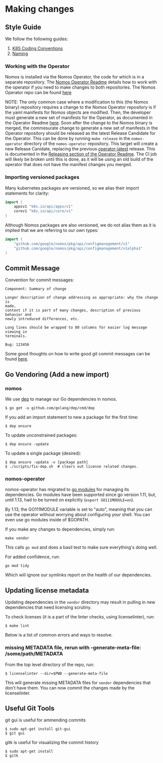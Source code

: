 # Making changes

## Style Guide

We follow the following guides:

1.  [K8S Coding Conventions](https://github.com/kubernetes/kubernetes/blob/release-1.1/docs/devel/coding-conventions.md)
1.  [Naming](https://talks.golang.org/2014/names.slide#1)

### Working with the Operator

Nomos is installed via the Nomos Operator, the code for which is in a separate
repository. The
[Nomos Operator Readme](https://team.git.corp.google.com/nomos-team/nomos-operator/+/refs/heads/master/README.md#working-with-the-nomos-binary-repo)
details how to work with the operator if you need to make changes to both
repositories. The Nomos Operator repo can be found
[here](https://team.git.corp.google.com/nomos-team/nomos-operator/+/refs/heads/master)

NOTE: The only common case where a modification to this (the Nomos binary)
repository requires a change to the Nomos Operator repository is if the yaml
manifests for Nomos objects are modified. Then, the developer must generate a
new set of manifests for the Operator, as documented in the Operator Readme
[here](https://team.git.corp.google.com/nomos-team/nomos-operator/+/refs/heads/master/README.md#updating-the-yaml-files-manifests_the-operator-deploys).
Soon after the change to the Nomos binary is merged, the commesurate change to
generate a new set of manifests in the Operator repository should be released as
the latest Release Candidate for the Operator. This can be done by running `make
release` in the `nomos-operator` directory of the `nomos-operator` repository.
This target will create a new Release Canidate, replacing the previous
[operator-latest](https://storage.googleapis.com/config-management-release/operator-latest/config-management-operator.yaml)
release. This is documented in the
[Releasing section of the Operator Readme](https://team.git.corp.google.com/nomos-team/nomos-operator/+/refs/heads/master/README.md#releasing).
The CI job will likely be broken until this is done, as it will be using an old
build of the operator that does not have the manifest changes you merged.

### Importing versioned packages

Many kubernetes packages are versioned, so we alias their import statements for
clarity:

```go
import (
    appsv1 "k8s.io/api/apps/v1"
    corev1 "k8s.io/api/core/v1"
)
```

Although Nomos packages are also versioned, we do not alias them as it is
implied that we are referring to our own types:

```go
import (
    "github.com/google/nomos/pkg/api/configmanagement/v1"
    "github.com/google/nomos/pkg/api/configmanagement/v1alpha1"
)
```

## Commit Message

Convention for commit messages:

```console
Component: Summary of change

Longer description of change addressing as appropriate: why the change is
made,
context if it is part of many changes, description of previous behavior and
newly introduced differences, etc.

Long lines should be wrapped to 80 columns for easier log message viewing in
terminals.

Bug: 123456
```

Some good thoughts on how to write good git commit messages can be found
[here](https://chris.beams.io/posts/git-commit/).

## Go Vendoring (Add a new import)

### nomos

We use [dep](https://golang.github.io/dep/docs/daily-dep.html) to manage our Go
dependencies in nomos.

```console
$ go get -u github.com/golang/dep/cmd/dep
```

If you add an import statement to new a package for the first time:

```console
$ dep ensure
```

To update unconstrained packages:

```console
$ dep ensure -update
```

To update a single package (desired):

```console
$ dep ensure -update -v [package path]
$ ./scripts/fix-dep.sh  # clears out license related changes.
```

### nomos-operator

nomos-operator has migrated to [go modules](https://github.com/golang/go/wiki/Modules) for managing
its dependencies.  Go modules have been supported since go version 1.11, but, until 1.13, had to
be turned on explicitly (`export GO111MODULE=on`).

By 1.13, the GO111MODULE variable is set to "auto", meaning that you
can use the operator without worrying about configuring your shell.  You can even use go modules
inside of $GOPATH.

If you make any changes to dependencies, simply run:

```console
make vendor
```

This calls `go mod` and does a basil test to make sure everything's doing well.

For added confidence, run:

```console
go mod tidy
```

Which will ignore our symlinks report on the health of our dependencies.

## Updating license metadata

Updating dependencies in the `vendor` directory may result in pulling in new
dependencies that need licensing scrutiny.

To check licenses (it is a part of the linter checks, using licenselinter), run:

```console
$ make lint
```

Below is a list of common errors and ways to resolve.

### missing METADATA file, rerun with -generate-meta-file: /some/path/METADATA

From the top level directory of the repo, run:

```console
$ licenselinter --dir=$PWD --generate-meta-file
```

This will generate missing METADATA files for `vendor` dependencies that don't
have them. You can now commit the changes made by the licenselinter.

## Useful Git Tools

git gui is useful for ammending commits

```console
$ sudo apt-get install git-gui
$ git gui
```

gitk is useful for visualizing the commit history

```console
$ sudo apt-get install
$ gitk
```
